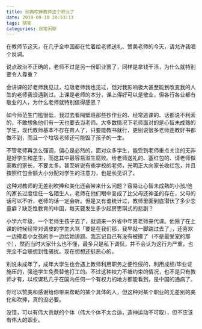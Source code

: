 ```yaml
---
title: 别再吹捧教师这个职业了
date: 2019-09-10 20:53:13
tags: 随笔
categories: 日常闲聊
---
```

在教师节这天，在几乎全中国都在忙着给老师送礼、赞美老师的今天，请允许我唱个反调。

<!--more-->

说点政治不正确的，老师不过是另一份职业罢了，同样是拿钱干活，为什么就特别要令人尊重？

会讲课的好老师我见过，垃圾老师我也见过，但对我影响极大甚至能到改变我的人生的老师我没遇到过。上课是老师的本分，课上得好可以是敬业，但各行各业都有敬业的人，为什么老师就特别值得感恩？

如今师范生门槛很低，我过去看隔壁班那些抄作业的、经常逃课的、话都说不利索的，不敢想象他们有一天也要去当老师。大多数情况下老师面对的是心智未成熟的学生，现代教师基本不存在育人了，只要能教书就行，更别说很多老师连教好书都做不到，而且一个垃圾老师还可能毁了孩子的一生。

不管老师再怎么强调，偏心是必然的，面对众多学生，能受到老师重点关注的无非是好学生和差生，而这其中最容易滋生腐败。给老师送礼的、塞红包的、请老师做家教的家长，不要太多。甚至听说有些学校的老师，光明正大向家长收红包，并且按照红包金额大小分配对学生的注意力，也是长见识了。

这种对教师的无差别吹捧和美化还会带来什么问题？容易让心智未成熟的小孩/他的家长过度信任一名陌生人，老师在他们眼中变成了比父母还神圣的存在，父母的话可以不听，老师的话一定会听。但是又有谁统计过，教师里面到底潜伏了多少恋童癖？缺乏性教育的中国，每天要发生多少起房思琪式的悲剧？

小学六年级，一个老师生孩子去了，就调来一外省中年男老师来代课。他除了在上课的时候经常对调皮的学生大骂「要是在我们那，我早就一脚踹过去了」，还喜欢一边摸着小女孩的手一边给她讲题。我忘记自己有没有被摸了（不是最受宠的那个），然而当时大家什么也不懂，最多只是私下调侃，并不会认为这行为严重，也完全不会联想到性骚扰。现在想想还挺恶心的。

别说未成年了，成年大学生也会遇上教师利用职务之便性侵的，利用成绩/毕业证施压的，强迫学生免费替他打工的。不过这种权力不被约束的情况，也不是只有教师才有，以权谋私几乎在国内任何一个有权力的地方都能看到，是中国的通病了。

你可以赞美和感谢给你带来帮助的某个具体的人，但这种对某个职业的无差别的美化和吹捧，真的没必要。

没错，可以有伟大贡献的个体（伟大个体不太合适，造神运动不可取），但不应该有伟大的职业。